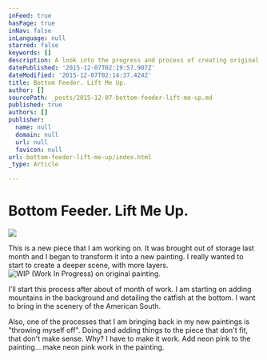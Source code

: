 ```yaml
---
inFeed: true
hasPage: true
inNav: false
inLanguage: null
starred: false
keywords: []
description: A look into the progress and process of creating original artwork by artist John Tindel
datePublished: '2015-12-07T02:19:57.907Z'
dateModified: '2015-12-07T02:14:37.424Z'
title: Bottom Feeder. Lift Me Up.
author: []
sourcePath: _posts/2015-12-07-bottom-feeder-lift-me-up.md
published: true
authors: []
publisher:
  name: null
  domain: null
  url: null
  favicon: null
url: bottom-feeder-lift-me-up/index.html
_type: Article

---
```

# Bottom Feeder. Lift Me Up.
![](https://the-grid-user-content.s3-us-west-2.amazonaws.com/d611bb8e-1e5e-4f35-b27c-c9ca7f2e7797.jpg)

This is a new piece that I am working on. It was brought out of storage last month and I began to transform it into a new painting. I really wanted to start to create a deeper scene, with more layers.
![WIP (Work In Progress) on original painting.](https://the-grid-user-content.s3-us-west-2.amazonaws.com/2e8938ab-2eb1-4126-a29d-a3f6bbb0a6d0.jpg)

I'll start this process after about of month of work. I am starting on adding mountains in the background and detailing the catfish at the bottom. I want to bring in the scenery of the American South.

Also, one of the processes that I am bringing back in my new paintings is "throwing myself off". Doing and adding things to the piece that don't fit, that don't make sense. Why? I have to make it work. Add neon pink to the painting... make neon pink work in the painting.